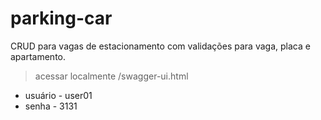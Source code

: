 # parking-car

CRUD para vagas de estacionamento com validações para vaga, placa e apartamento.

> acessar localmente /swagger-ui.html </br>

- usuário - user01
- senha - 3131
